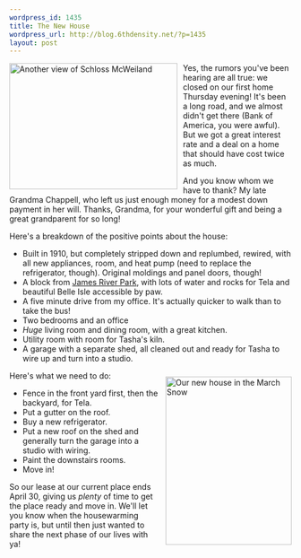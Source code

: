 ```yaml
--- 
wordpress_id: 1435
title: The New House
wordpress_url: http://blog.6thdensity.net/?p=1435
layout: post
---
```

<p><a href="http://blog.6thdensity.net/wp-content/uploads/2009/03/p1010387.jpg" style="float: left;  margin: 0 10px 10px 0;"><img src="http://blog.6thdensity.net/wp-content/uploads/2009/03/p1010387-300x225.jpg" alt="Another view of Schloss McWeiland" title="Another view of Schloss McWeiland" width="300" height="225" class="size-medium wp-image-1436" /></a>Yes, the rumors you've been hearing are all true: we closed on our first home Thursday evening!  It's been a long road, and we almost didn't get there (Bank of America, you were awful).  But we got a great interest rate and a deal on a home that should have cost twice as much.</p><p>And you know whom we have to thank?  My late Grandma Chappell, who left us just enough money for a modest down payment in her will.  Thanks, Grandma, for your wonderful gift and being a great grandparent for so long!</p><p style="clear: both;">Here's a breakdown of the positive points about the house:<ul><li>Built in 1910, but completely stripped down and replumbed, rewired, with all new appliances, room, and heat pump (need to replace the refrigerator, though). Original moldings and panel doors, though!</li><li>A block from <a href="http://www.jamesriverpark.org/">James River Park</a>, with lots of water and rocks for Tela and beautiful Belle Isle accessible by paw.</li><li>A five minute drive from my office.  It's actually quicker to walk than to take the bus!</li><li>Two bedrooms and an office</li><li><em>Huge</em> living room and dining room, with a great kitchen.</li><li>Utility room with room for Tasha's kiln.</li><li>A garage with a separate shed, all cleaned out and ready for Tasha to wire up and turn into a studio.</li></ul></p><p><a href="http://blog.6thdensity.net/wp-content/uploads/2009/03/p1010412.jpg" style="float: right; margin: 10px 0 10px 10px;"><img src="http://blog.6thdensity.net/wp-content/uploads/2009/03/p1010412-225x300.jpg" alt="Our new house in the March Snow" title="Our new house in the March Snow" width="225" height="300" class="size-medium wp-image-1438" /></a>Here's what we need to do:<ul><li>Fence in the front yard first, then the backyard, for Tela.</li><li>Put a gutter on the roof.</li><li>Buy a new refrigerator.</li><li>Put a new roof on the shed and generally turn the garage into a studio with wiring.</li><li>Paint the downstairs rooms.</li><li>Move in!</li></ul></p><p>So our lease at our current place ends April 30, giving us <em>plenty</em> of time to get the place ready and move in.  We'll let you know when the housewarming party is, but until then just wanted to share the next phase of our lives with ya!</p>
